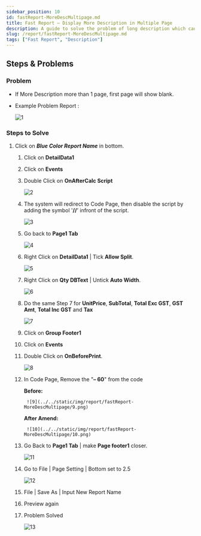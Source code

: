 ```yaml
---
sidebar_position: 10
id: fastReport-MoreDescMultipage.md
title: Fast Report – Display More Description in Multiple Page
description: A guide to solve the problem of long description which causes the first page to be blank
slug: /report/fastReport-MoreDescMultipage.md
tags: ["Fast Report", "Description"]
---
```


## Steps & Problems

### Problem

- If More Description more than 1 page, first page will show blank.

- Example Problem Report :

   ![1](../../static/img/report/fastReport-MoreDescMultipage/1.png)

### Steps to Solve

1. Click on ***Blue Color Report Name*** in bottom.

   1. Click on **DetailData1**

   2. Click on **Events**

   3. Double Click on **OnAfterCalc Script**

      ![2](../../static/img/report/fastReport-MoreDescMultipage/2.png)

   4. The system will redirect to Code Page, then disable the script by adding the symbol '**//**' infront of the script.

      ![3](../../static/img/report/fastReport-MoreDescMultipage/3.png)

   5. Go back to **Page1 Tab**

      ![4](../../static/img/report/fastReport-MoreDescMultipage/4.png)

   6. Right Click on **DetailData1** | Tick **Allow Split**.

      ![5](../../static/img/report/fastReport-MoreDescMultipage/5.png)

   7. Right Click on **Qty DBText** | Untick **Auto Width**.

      ![6](../../static/img/report/fastReport-MoreDescMultipage/6.png)

   8. Do the same Step 7 for **UnitPrice**, **SubTotal**, **Total Exc GST**, **GST Amt**, **Total Inc GST** and **Tax**

      ![7](../../static/img/report/fastReport-MoreDescMultipage/7.png)

   9. Click on **Group Footer1**

   10. Click on **Events**

   11. Double Click on **OnBeforePrint**.

         ![8](../../static/img/report/fastReport-MoreDescMultipage/8.png)

   12. In Code Page, Remove the "**– 60**" from the code

         **Before:**

            ![9](../../static/img/report/fastReport-MoreDescMultipage/9.png)

         **After Amend:**

            ![10](../../static/img/report/fastReport-MoreDescMultipage/10.png)

   13. Go Back to **Page1 Tab** | make **Page footer1** closer.

         ![11](../../static/img/report/fastReport-MoreDescMultipage/11.png)

   14. Go to File | Page Setting | Bottom set to 2.5

         ![12](../../static/img/report/fastReport-MoreDescMultipage/12.png)

   15. File | Save As | Input New Report Name

   16. Preview again

   17. Problem Solved

         ![13](../../static/img/report/fastReport-MoreDescMultipage/13.png)
